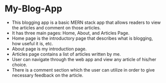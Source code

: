 # My-Blog-App

- This blogging app is a basic MERN stack app that allows readers to view the articles and comment on those articles.
- It has three main pages: Home, About, and Articles Page.
- Home page is the introductory page that describes what is blogging, how useful it is, etc.
- About page is my introduction page.
- Articles page contains a list of articles written by me.
- User can navigate through the web app and view any article of his/her choice.
- There is a comment section which the user can utilize in order to give necessary feedback on the article.
